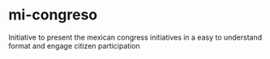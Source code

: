 mi-congreso
===========

Initiative to present the mexican congress initiatives in a easy to understand format and engage citizen participation